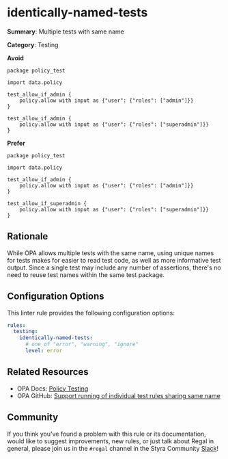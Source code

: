 # identically-named-tests

**Summary**: Multiple tests with same name

**Category**: Testing

**Avoid**
```rego
package policy_test

import data.policy

test_allow_if_admin {
    policy.allow with input as {"user": {"roles": ["admin"]}}
}

test_allow_if_admin {
    policy.allow with input as {"user": {"roles": ["superadmin"]}}
}
```

**Prefer**
```rego
package policy_test

import data.policy

test_allow_if_admin {
    policy.allow with input as {"user": {"roles": ["admin"]}}
}

test_allow_if_superadmin {
    policy.allow with input as {"user": {"roles": ["superadmin"]}}
}
```

## Rationale

While OPA allows multiple tests with the same name, using unique names for tests makes for easier to read test code, as
well as more informative test output. Since a single test may include any number of assertions, there's no need to reuse
test names within the same test package.

## Configuration Options

This linter rule provides the following configuration options:

```yaml
rules: 
  testing:
    identically-named-tests:
      # one of "error", "warning", "ignore"
      level: error
```

## Related Resources

- OPA Docs: [Policy Testing](https://www.openpolicyagent.org/docs/latest/policy-testing/)
- OPA GitHub: [Support running of individual test rules sharing same name](https://github.com/open-policy-agent/opa/issues/5766)

## Community

If you think you've found a problem with this rule or its documentation, would like to suggest improvements, new rules,
or just talk about Regal in general, please join us in the `#regal` channel in the Styra Community
[Slack](https://communityinviter.com/apps/styracommunity/signup)!
